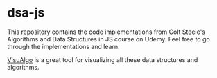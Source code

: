 # dsa-js

This repository contains the code implementations from Colt Steele's Algorithms and Data Structures in JS course on Udemy. Feel free to go through the implementations and learn.

[VisuAlgo](https://visualgo.net/en) is a great tool for visualizing all these data structures and algorithms.
